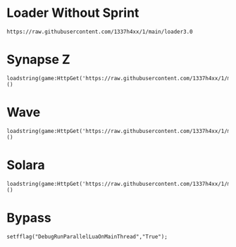 # Loader Without Sprint
```
https://raw.githubusercontent.com/1337h4xx/1/main/loader3.0
```

# Synapse Z
```
loadstring(game:HttpGet('https://raw.githubusercontent.com/1337h4xx/1/main/SynapseZLoader'))()
```

# Wave
```
loadstring(game:HttpGet('https://raw.githubusercontent.com/1337h4xx/1/main/loader2.0'))()
```

# Solara
```
loadstring(game:HttpGet('https://raw.githubusercontent.com/1337h4xx/1/main/loader'))()
```

# Bypass
```
setfflag("DebugRunParallelLuaOnMainThread","True");
```
